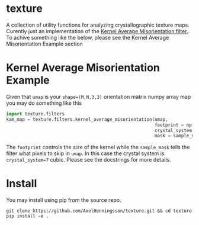 # texture
A collection of utility functions for analyzing crystallographic texture maps. Curently just an implementation of the [Kernel Average Misorientation filter.](https://mtex-toolbox.github.io/EBSDKAM.html). To achive something like the below, please see the Kernel Average Misorientation Example section

# Kernel Average Misorientation Example
Given that `umap` is your `shape=(M,N,3,3)` orientation matrix numpy array map you may do something like this
````python
import texture.filters
kam_map = texture.filters.kernel_average_misorientation(umap,
                                                        footprint = np.ones((5, 5)),
                                                        crystal_system = 7,
                                                        mask = sample_mask)
````

The `footprint` controls the size of the kernel while the `sample_mask` tells the filter what pixels to skip in `umap`. In this case the crystal system is `crystal_system=7` cubic. Please see the docstrings for more details.

# Install
You may install using pip from the source repo.
````
git clone https://github.com/AxelHenningsson/texture.git && cd texture
pip install -e .
````
